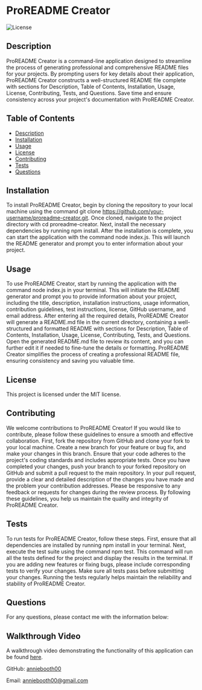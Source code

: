 
# ProREADME Creator

![License](https://img.shields.io/badge/license-MIT-blue.svg)

## Description
ProREADME Creator is a command-line application designed to streamline the process of generating professional and comprehensive README files for your projects. By prompting users for key details about their application, ProREADME Creator constructs a well-structured README file complete with sections for Description, Table of Contents, Installation, Usage, License, Contributing, Tests, and Questions. Save time and ensure consistency across your project's documentation with ProREADME Creator.

## Table of Contents
- [Description](#description)
- [Installation](#installation)
- [Usage](#usage)
- [License](#license)
- [Contributing](#contributing)
- [Tests](#tests)
- [Questions](#questions)

## Installation
To install ProREADME Creator, begin by cloning the repository to your local machine using the command git clone https://github.com/your-username/proreadme-creator.git. Once cloned, navigate to the project directory with cd proreadme-creator. Next, install the necessary dependencies by running npm install. After the installation is complete, you can start the application with the command node index.js. This will launch the README generator and prompt you to enter information about your project.

## Usage
To use ProREADME Creator, start by running the application with the command node index.js in your terminal. This will initiate the README generator and prompt you to provide information about your project, including the title, description, installation instructions, usage information, contribution guidelines, test instructions, license, GitHub username, and email address. After entering all the required details, ProREADME Creator will generate a README.md file in the current directory, containing a well-structured and formatted README with sections for Description, Table of Contents, Installation, Usage, License, Contributing, Tests, and Questions. Open the generated README.md file to review its content, and you can further edit it if needed to fine-tune the details or formatting. ProREADME Creator simplifies the process of creating a professional README file, ensuring consistency and saving you valuable time.

## License
This project is licensed under the MIT license.

## Contributing
We welcome contributions to ProREADME Creator! If you would like to contribute, please follow these guidelines to ensure a smooth and effective collaboration. First, fork the repository from GitHub and clone your fork to your local machine. Create a new branch for your feature or bug fix, and make your changes in this branch. Ensure that your code adheres to the project's coding standards and includes appropriate tests. Once you have completed your changes, push your branch to your forked repository on GitHub and submit a pull request to the main repository. In your pull request, provide a clear and detailed description of the changes you have made and the problem your contribution addresses. Please be responsive to any feedback or requests for changes during the review process. By following these guidelines, you help us maintain the quality and integrity of ProREADME Creator.

## Tests
To run tests for ProREADME Creator, follow these steps. First, ensure that all dependencies are installed by running npm install in your terminal. Next, execute the test suite using the command npm test. This command will run all the tests defined for the project and display the results in the terminal. If you are adding new features or fixing bugs, please include corresponding tests to verify your changes. Make sure all tests pass before submitting your changes. Running the tests regularly helps maintain the reliability and stability of ProREADME Creator.

## Questions
For any questions, please contact me with the information below:

## Walkthrough Video

A walkthrough video demonstrating the functionality of this application can be found [here](https://vimeo.com/user217657629).

GitHub: [anniebooth00](https://github.com/anniebooth00)

Email: anniebooth00@gmail.com
    